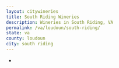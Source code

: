 ```yaml
---
layout: citywineries
title: South Riding Wineries
description: Wineries in South Riding, VA
permalink: /va/loudoun/south-riding/
state: va
county: loudoun
city: south riding
---
```

-

